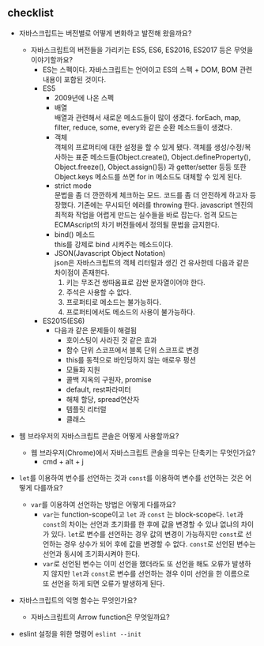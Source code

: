 ## checklist

* 자바스크립트는 버전별로 어떻게 변화하고 발전해 왔을까요?
    * 자바스크립트의 버전들을 가리키는 ES5, ES6, ES2016, ES2017 등은 무엇을 이야기할까요?
        * ES는 스펙이다. 자바스크립트는 언어이고 ES의 스펙 + DOM, BOM 관련 내용이 포함된 것이다.
        * ES5
            * 2009년에 나온 스펙
            * 배열  
            배열과 관련해서 새로운 메소드들이 많이 생겼다. forEach, map, filter, reduce, some, every와 같은 순환 메소드들이 생겼다.
            * 객체  
            객체의 프로퍼티에 대한 설정을 할 수 있게 됐다. 객체를 생성/수정/복사하는 표준 메소드들(Object.create(), Object.defineProperty(), Object.freeze(), Object.assign()등) 과 getter/setter 등등 또한 Object.keys 메소드를 쓰면 for in 메소드도 대체할 수 있게 된다.
            * strict mode  
            문법을 좀 더 깐깐하게 체크하는 모드. 코드를 좀 더 안전하게 하고자 등장했다. 기존에는 무시되던 에러를 throwing 한다. javascript 엔진의 최적화 작업을 어렵게 만드는 실수들을 바로 잡는다. 엄격 모드는 ECMAscript의 차기 버전들에서 정의될 문법을 금지한다.
            * bind() 메소드  
            this를 강제로 bind 시켜주는 메소드이다.
            * JSON(Javascript Object Notation)  
            json은 자바스크립트의 객체 리터럴과 생긴 건 유사한데 다음과 같은 차이점이 존재한다.  
                1. 키는 무조건 쌍따옴표로 감싼 문자열이어야 한다.
                1. 주석은 사용할 수 없다.
                1. 프로퍼티로 메소드는 불가능하다.
                1. 프로퍼티에서도 메소드의 사용이 불가능하다.
        * ES2015(ES6)
            * 다음과 같은 문제들이 해결됨
                * 호이스팅이 사라진 것 같은 효과
                * 함수 단위 스코프에서 블록 단위 스코프로 변경
                * this를 동적으로 바인딩하지 않는 애로우 펑션
                * 모듈화 지원
                * 콜백 지옥의 구원자, promise
                * default, rest파라미터
                * 해체 할당, spread연산자
                * 템플릿 리터럴
                * 클래스
* 웹 브라우저의 자바스크립트 콘솔은 어떻게 사용할까요?
    * 웹 브라우저(Chrome)에서 자바스크립트 콘솔을 띄우는 단축키는 무엇인가요?
        * cmd + alt + j
* `let`를 이용하여 번수를 선언하는 것과 `const`를 이용하여 변수를 선언하는 것은 어떻게 다를까요?
    * `var`를 이용하여 선언하는 방법은 어떻게 다를까요?
        * `var`는 function-scope이고 `let` 과 `const` 는 block-scope다. `let`과 `const`의 차이는 선언과 초기화를 한 후에 값을 변경할 수 있냐 없냐의 차이가 있다. `let`로 변수를 선언하는 경우 값의 변경이 가능하지만 `const`로 선언하는 경우 상수가 되어 후에 값을 변경할 수 없다. `const`로 선언된 변수는 선언과 동시에 초기화시켜야 한다.  
        * `var`로 선언된 변수는 이미 선언을 했더라도 또 선언을 해도 오류가 발생하지 않지만 `let`과 `const`로 변수를 선언하는 경우 이미 선언을 한 이름으로 또 선언을 하게 되면 오류가 발생하게 된다.
* 자바스크립트의 익명 함수는 무엇인가요?
    * 자바스크립트의 Arrow function은 무엇일까요?

* eslint 설정을 위한 명령어 `eslint --init`